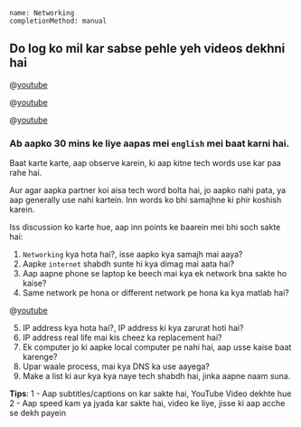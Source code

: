 ```ngMeta
name: Networking
completionMethod: manual
```

## Do log ko mil kar sabse pehle yeh videos dekhni hai

@[youtube](L1i8RiqHakU)

@[youtube](Dxcc6ycZ73M)

@[youtube](ZhEf7e4kopM)


### Ab aapko 30 mins ke liye aapas mei `english` mei baat karni hai.
Baat karte karte, aap observe karein, ki aap kitne tech words use kar paa rahe hai.

Aur agar aapka partner koi aisa tech word bolta hai, jo aapko nahi pata, ya aap generally use nahi kartein. Inn words ko bhi samajhne ki phir koshish karein.

Iss discussion ko karte hue, aap inn points ke baarein mei bhi soch sakte hai:

1. `Networking` kya hota hai?, isse aapko kya samajh mai aaya?
2. Aapke `internet` shabdh sunte hi kya dimag mai aata hai?
3. Aap aapne phone se laptop ke beech mai kya ek network bna sakte ho kaise?
4. Same network pe hona or different network pe hona ka kya matlab hai?

@[youtube](5o8CwafCxnU)

5. IP address kya hota hai?, IP address ki kya zarurat hoti hai?
6. IP address real life mai kis cheez ka replacement hai?
7. Ek computer jo ki aapke local computer pe nahi hai, aap usse kaise baat karenge?
8. Upar waale process, mai kya DNS ka use aayega?
9. Make a list ki aur kya kya naye tech shabdh hai, jinka aapne naam suna.


**Tips**:
1 - Aap subtitles/captions on kar sakte hai, YouTube Video dekhte hue
2 - Aap speed kam ya jyada kar sakte hai, video ke liye, jisse ki aap acche se dekh payein
